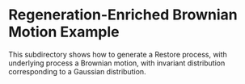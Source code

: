 # Regeneration-Enriched Brownian Motion Example

This subdirectory shows how to generate a Restore process, with underlying process a Brownian motion, with invariant distribution corresponding to a Gaussian distribution.

